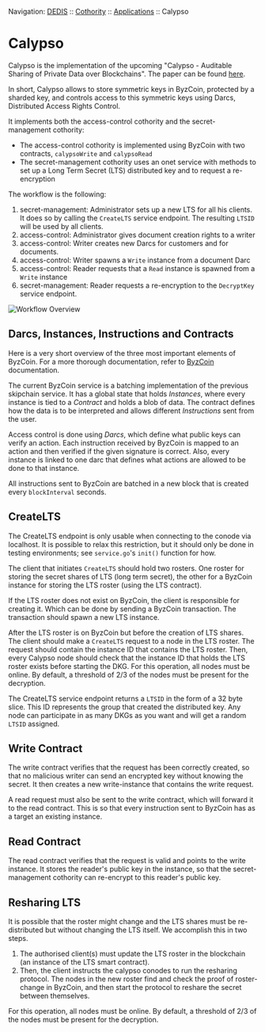 Navigation: [DEDIS](https://github.com/dedis/doc/tree/master/README.md) ::
[Cothority](../README.md) ::
[Applications](../doc/Applications.md) ::
Calypso

# Calypso

Calypso is the implementation of the upcoming "Calypso - Auditable Sharing of
Private Data over Blockchains". The paper can be found
[here](https://eprint.iacr.org/2018/209).

In short, Calypso allows to store symmetric keys in ByzCoin, protected by a
sharded key, and controls access to this symmetric keys using Darcs,
Distributed Access Rights Control.

It implements both the access-control cothority and the secret-management
cothority:
- The access-control cothority is implemented using ByzCoin with two
  contracts, `calypsoWrite` and `calypsoRead`
- The secret-management cothority uses an onet service with methods to set up a
  Long Term Secret (LTS) distributed key and to request a re-encryption

The workflow is the following:
1. secret-management: Administrator sets up a new LTS for all his clients. It
   does so by calling the `CreateLTS` service endpoint. The resulting `LTSID`
   will be used by all clients.
2. access-control: Administrator gives document creation rights to a writer
3. access-control: Writer creates new Darcs for customers and for documents.
4. access-control: Writer spawns a `Write` instance from a document Darc
5. access-control: Reader requests that a `Read` instance is spawned from a
   `Write` instance
6. secret-management: Reader requests a re-encryption to the `DecryptKey`
   service endpoint.

![Workflow Overview](CalypsoByzCoin.png?raw=true "Workflow Overview")

## Darcs, Instances, Instructions and Contracts

Here is a very short overview of the three most important elements of
ByzCoin. For a more thorough documentation, refer to
[ByzCoin](../byzcoin/README.md) documentation.

The current ByzCoin service is a batching implementation of the previous
skipchain service. It has a global state that holds _Instances_, where every
instance is tied to a _Contract_ and holds a blob of data. The contract defines
how the data is to be interpreted and allows different _Instructions_ sent from
the user.

Access control is done using _Darcs_, which define what public keys can verify
an action. Each instruction received by ByzCoin is mapped to an action and
then verified if the given signature is correct. Also, every instance is linked
to one darc that defines what actions are allowed to be done to that instance.

All instructions sent to ByzCoin are batched in a new block that is created
every `blockInterval` seconds.

## CreateLTS

The CreateLTS endpoint is only usable when connecting to the conode
via localhost. It is possible to relax this restriction, but it should
only be done in testing environments; see `service.go`'s `init()` function
for how.

The client that initiates `CreateLTS` should hold two rosters. One roster for
storing the secret shares of LTS (long term secret), the other for a ByzCoin
instance for storing the LTS roster (using the LTS contract).

If the LTS roster does not exist on ByzCoin, the client is responsible for
creating it. Which can be done by sending a ByzCoin transaction. The
transaction should spawn a new LTS instance.

After the LTS roster is on ByzCoin but before the creation of LTS shares. The
client should make a `CreateLTS` request to a node in the LTS roster. The
request should contain the instance ID that contains the LTS roster. Then,
every Calypso node should check that the instance ID that holds the LTS roster
exists before starting the DKG. For this operation, all nodes must be online.
By default, a threshold of 2/3 of the nodes must be present for the
decryption.

The CreateLTS service endpoint returns a `LTSID` in the form of a 32 byte
slice. This ID represents the group that created the distributed key. Any node
can participate in as many DKGs as you want and will get a random `LTSID`
assigned.

## Write Contract

The write contract verifies that the request has been correctly created, so
that no malicious writer can send an encrypted key without knowing the secret.
It then creates a new write-instance that contains the write request.

A read request must also be sent to the write contract, which will forward it
to the read contract. This is so that every instruction sent to ByzCoin has
as a target an existing instance.

## Read Contract

The read contract verifies that the request is valid and points to the write
instance. It stores the reader's public key in the instance, so that the
secret-management cothority can re-encrypt to this reader's public key.

## Resharing LTS

It is possible that the roster might change and the LTS shares must be
re-distributed but without changing the LTS itself. We accomplish this in two
steps.

1. The authorised client(s) must update the LTS roster in the blockchain (an
   instance of the LTS smart contract).
2. Then, the client instructs the calypso conodes to run the resharing
   protocol. The nodes in the new roster find and check the proof of
   roster-change in ByzCoin, and then start the protocol to reshare the secret
   between themselves.

For this operation, all nodes must be online. By default, a threshold of 2/3 of
the nodes must be present for the decryption.